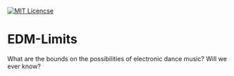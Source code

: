 [![MIT Licencse](https://badges.frapsoft.com/os/mit/mit.svg?v=103)](https://opensource.org/licenses/mit-license.php)

# EDM-Limits
What are the bounds on the possibilities of electronic dance music?  Will we ever know?
